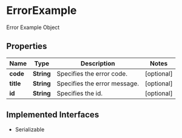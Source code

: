 

# ErrorExample

Error Example Object

## Properties

Name | Type | Description | Notes
------------ | ------------- | ------------- | -------------
**code** | **String** | Specifies the error code. |  [optional]
**title** | **String** |  Specifies the error message. |  [optional]
**id** | **String** | Specifies the id. |  [optional]


## Implemented Interfaces

* Serializable



